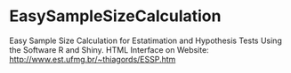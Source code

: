 # EasySampleSizeCalculation
Easy Sample Size Calculation for Estatimation and Hypothesis Tests Using the Software R and Shiny.
HTML Interface on Website: http://www.est.ufmg.br/~thiagords/ESSP.htm
